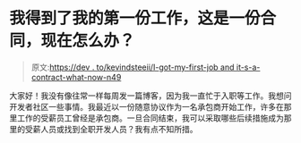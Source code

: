 # 我得到了我的第一份工作，这是一份合同，现在怎么办？

> 原文:[https://dev . to/kevindsteeii/I-got-my-first-job and it-s-a-contract-what-now-n49](https://dev.to/kevindsteeleii/i-got-my-first-job-and-it-s-a-contract-what-now-n49)

大家好！我没有像往常一样每周发一篇博客，因为我一直忙于入职等工作。我想问开发者社区一些事情。我最近以一份随意协议作为一名承包商开始工作，许多在那里工作的受薪员工曾经是承包商。一旦合同结束，我可以采取哪些后续措施成为那里的受薪人员或找到全职开发人员？我有点不知所措。